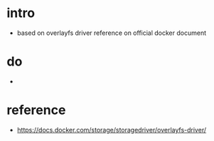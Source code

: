 # intro
- based on overlayfs driver reference on official docker document

# do
- 

# reference
- https://docs.docker.com/storage/storagedriver/overlayfs-driver/
